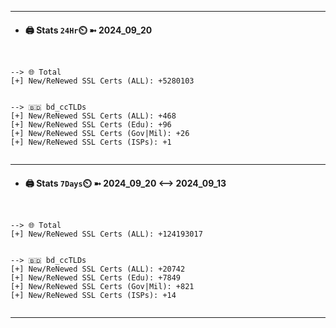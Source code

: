

---
- #### 🖨️ **Stats** `24Hr`⏲️ ➼ 2024_09_20
```console


--> 🌐 Total
[+] New/ReNewed SSL Certs (ALL): +5280103


--> 🇧🇩 bd_ccTLDs
[+] New/ReNewed SSL Certs (ALL): +468
[+] New/ReNewed SSL Certs (Edu): +96
[+] New/ReNewed SSL Certs (Gov|Mil): +26
[+] New/ReNewed SSL Certs (ISPs): +1


```

---
- #### 🖨️ **Stats** `7Days`⏲️ ➼ 2024_09_20 <--> 2024_09_13
```console


--> 🌐 Total
[+] New/ReNewed SSL Certs (ALL): +124193017


--> 🇧🇩 bd_ccTLDs
[+] New/ReNewed SSL Certs (ALL): +20742
[+] New/ReNewed SSL Certs (Edu): +7849
[+] New/ReNewed SSL Certs (Gov|Mil): +821
[+] New/ReNewed SSL Certs (ISPs): +14


```

---

